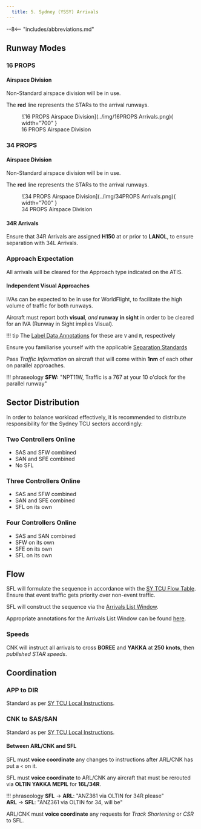 ```yaml
---
  title: 5. Sydney (YSSY) Arrivals
---
```


--8<-- "includes/abbreviations.md"

## Runway Modes
### 16 PROPS
#### Airspace Division
Non-Standard airspace division will be in use.

The **red** line represents the STARs to the arrival runways.  

<figure markdown>
![16 PROPS Airspace Division](../img/16PROPS Arrivals.png){ width="700" }
  <figcaption>16 PROPS Airspace Division</figcaption>
</figure>

### 34 PROPS
#### Airspace Division
Non-Standard airspace division will be in use.

The **red** line represents the STARs to the arrival runways.  

<figure markdown>
![34 PROPS Airspace Division](../img/34PROPS Arrivals.png){ width="700" }
  <figcaption>34 PROPS Airspace Division</figcaption>
</figure>

#### 34R Arrivals
Ensure that 34R Arrivals are assigned **H150** at or prior to **LANOL**, to ensure separation with 34L Arrivals.

### Approach Expectation
All arrivals will be cleared for the Approach type indicated on the ATIS.

#### Independent Visual Approaches
IVAs can be expected to be in use for WorldFlight, to facilitate the high volume of traffic for both runways.

Aircraft must report both **visual**, *and* **runway in sight** in order to be cleared for an IVA (Runway in Sight implies Visual).

!!! tip
    The [Label Data Annotations](../../../../../../client/annotations/#miscellaneous) for these are `V` and `R`, respectively

Ensure you familiarise yourself with the applicable [Separation Standards](../../../../../../separation-standards/parallelapps/#independent-visual-approaches)

Pass *Traffic Information* on aircraft that will come within **1nm** of each other on parallel approaches.

!!! phraseology
    **SFW:** "NPT11W, Traffic is a 767 at your 10 o'clock for the parallel runway"

## Sector Distribution
In order to balance workload effectively, it is recommended to distribute responsibility for the Sydney TCU sectors accordingly:

### Two Controllers Online

- SAS and SFW combined
- SAN and SFE combined
- No SFL

### Three Controllers Online

- SAS and SFW combined
- SAN and SFE combined
- SFL on its own

### Four Controllers Online

- SAS and SAN combined
- SFW on its own
- SFE on its own
- SFL on its own

## Flow
SFL will formulate the sequence in accordance with the [SY TCU Flow Table](../../../../../../terminal/sydney/#flow). Ensure that event traffic gets priority over non-event traffic.

SFL will construct the sequence via the [Arrivals List Window](../../../../../../controller-skills/sequencing/#arrivals-list).

Appropriate annotations for the Arrivals List Window can be found [here](../../../../../../client/annotations/#sequencingflow).

### Speeds
CNK will instruct all arrivals to cross **BOREE** and **YAKKA** at **250 knots**, then *published STAR speeds*.

## Coordination
### APP to DIR
Standard as per [SY TCU Local Instructions](../../../../../../terminal/sydney/#app-dir).

### CNK to SAS/SAN
Standard as per [SY TCU Local Instructions](../../../../../../terminal/sydney/#arrivals).

#### Between ARL/CNK and SFL
SFL must **voice coordinate** any changes to instructions after ARL/CNK has put a `<` on it.

SFL must **voice coordinate** to ARL/CNK any aircraft that must be rerouted via **OLTIN YAKKA MEPIL** for **16L/34R**.

!!! phraseology
    <span class="hotline">**SFL** -> **ARL**</span>: "ANZ361 via OLTIN for 34R please"  
    <span class="hotline">**ARL** -> **SFL**</span>: "ANZ361 via OLTIN for 34, will be"  

ARL/CNK must **voice coordinate** any requests for *Track Shortening* or *CSR* to SFL.